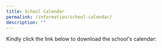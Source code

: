 ```yaml
---
title: School Calendar
permalink: /information/school-calendar/
description: ""
---
```

Kindly click the link below to download the school's calendar: